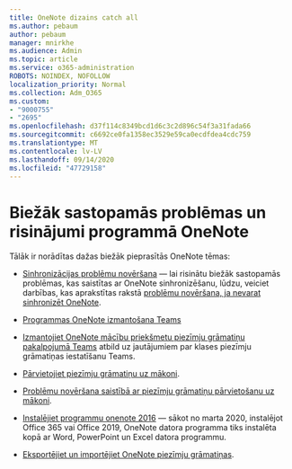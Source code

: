 ```yaml
---
title: OneNote dizains catch all
ms.author: pebaum
author: pebaum
manager: mnirkhe
ms.audience: Admin
ms.topic: article
ms.service: o365-administration
ROBOTS: NOINDEX, NOFOLLOW
localization_priority: Normal
ms.collection: Adm_O365
ms.custom:
- "9000755"
- "2695"
ms.openlocfilehash: d37f114c8349bcd1d6c3c2d896c54f3a31fada66
ms.sourcegitcommit: c6692ce0fa1358ec3529e59ca0ecdfdea4cdc759
ms.translationtype: MT
ms.contentlocale: lv-LV
ms.lasthandoff: 09/14/2020
ms.locfileid: "47729158"
---
```

# <a name="common-issues-and-resolutions-with-onenote"></a>Biežāk sastopamās problēmas un risinājumi programmā OneNote

Tālāk ir norādītas dažas biežāk pieprasītās OneNote tēmas:

- [Sinhronizācijas problēmu novēršana](https://support.office.com/article/299495ef-66d1-448f-90c1-b785a6968d45) — lai risinātu biežāk sastopamās problēmas, kas saistītas ar OneNote sinhronizēšanu, lūdzu, veiciet darbības, kas aprakstītas rakstā [problēmu novēršana, ja nevarat sinhronizēt OneNote](https://support.office.com/article/Fix-issues-when-you-can-t-sync-OneNote-299495ef-66d1-448f-90c1-b785a6968d45).

- [Programmas OneNote izmantošana Teams](https://support.microsoft.com/office/0ec78cc3-ba3b-4279-a88e-aa40af9865c2) 

- [Izmantojiet OneNote mācību priekšmetu piezīmju grāmatiņu pakalpojumā Teams](https://support.office.com/article/bd77f11f-27cd-4d41-bfbd-2b11799f1440) atbild uz jautājumiem par klases piezīmju grāmatiņas iestatīšanu Teams.

- [Pārvietojiet piezīmju grāmatiņu uz mākoni](https://support.office.com/article/d5c28b91-7b9c-45be-8f0c-529bdbba019a).

- [Problēmu novēršana saistībā ar piezīmju grāmatiņu pārvietošanu uz mākoni](https://support.office.com/article/70528107-11dc-4f3f-b695-b150059dfd78).

- [Instalējiet programmu onenote 2016](https://support.office.com/article/c08068d8-b517-4464-9ff2-132cb9c45c08) — sākot no marta 2020, instalējot Office 365 vai Office 2019, OneNote datora programma tiks instalēta kopā ar Word, PowerPoint un Excel datora programmu.

- [Eksportējiet un importējiet OneNote piezīmju grāmatiņas](https://support.office.com/article/a4b60da5-8f33-464e-b1ba-b95ce540f309).

